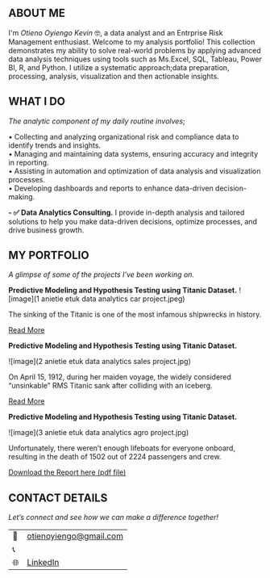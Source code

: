 
## ABOUT ME
I'm *Otieno Oyiengo Kevin* 🤓, a data analyst and an Entrprise Risk Management  enthusiast.
Welcome to my analysis portfolio! This collection demonstrates my ability to solve real-world problems by applying advanced data analysis techniques using tools such as Ms.Excel, SQL, Tableau, Power BI, R, and Python. I utilize a systematic approach;data preparation, processing, analysis, visualization and then actionable insights.

 


<!--Mention your top/relevant skills here - core and soft skills-->
## WHAT I DO

*The analytic component of my daily routine involves*;

•	Collecting and analyzing organizational risk and compliance data to identify trends and insights.  
•	Managing and maintaining data systems, ensuring accuracy and integrity in reporting.  
•	Assisting in automation and optimization of data analysis and visualization processes.  
•	Developing dashboards and reports to enhance data-driven decision-making.

**- ✅ Data Analytics Consulting.**
I provide in-depth analysis and tailored solutions to help you make data-driven decisions, optimize processes, and drive business growth. 



<!--Section 2: List 3-4 key projects-->
## MY PORTFOLIO 

*A glimpse of some of the projects I've been working on.*

**Predictive Modeling and Hypothesis Testing using Titanic Dataset.**
![image](1 anietie etuk data analytics car project.jpeg)

The sinking of the Titanic is one of the most infamous shipwrecks in history.


[Read More](https://www.linkedin.com/pulse/predictive-modeling-hypothesis-testing-using-titanic-dataset-anietie/)

**Predictive Modeling and Hypothesis Testing using Titanic Dataset.**

![image](2 anietie etuk data analytics sales project.jpg)

On April 15, 1912, during her maiden voyage, the widely considered “unsinkable” RMS Titanic sank after colliding with an iceberg. 

[Read More](https://www.linkedin.com/pulse/predictive-modeling-hypothesis-testing-using-titanic-dataset-anietie/)

**Predictive Modeling and Hypothesis Testing using Titanic Dataset.**

![image](3 anietie etuk data analytics agro project.jpg)

Unfortunately, there weren’t enough lifeboats for everyone onboard, resulting in the death of 1502 out of 2224 passengers and crew. 

<a href="17 How to Present Data to Executives by Anietie Etuk.pdf">Download the Report here (pdf file)</a>


## CONTACT DETAILS

*Let’s connect and see how we can make a difference together!*
<table>
  <tbody>
    <tr>
      <td>📧</td>
      <td><a href="mailto:otienoyiengo@gmail.com">otienoyiengo@gmail.com</a></td>
    </tr>
    <tr>
      <td>📞</td>
      <td></td>
    </tr>
    <tr>
      <td>🌐</td>
      <td><a href="https://www.linkedin.com/in/otieno-oyiengo-b68924117/"> LinkedIn</a></td>
    </tr>
  </tbody>
</table>
